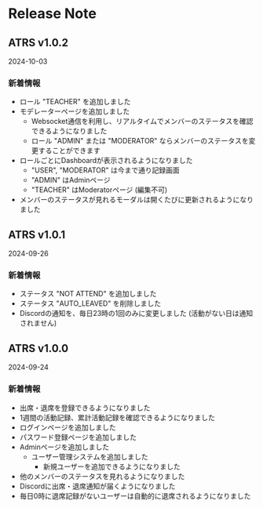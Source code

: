 # Release Note

## ATRS v1.0.2
2024-10-03

### 新着情報
- ロール "TEACHER" を追加しました
- モデレーターページを追加しました
  - Websocket通信を利用し、リアルタイムでメンバーのステータスを確認できるようになりました
  - ロール "ADMIN" または "MODERATOR" ならメンバーのステータスを変更することができます
- ロールごとにDashboardが表示されるようになりました
  - "USER", "MODERATOR" は今まで通り記録画面
  - "ADMIN" はAdminページ
  - "TEACHER" はModeratorページ (編集不可)
- メンバーのステータスが見れるモーダルは開くたびに更新されるようになりました


## ATRS v1.0.1
2024-09-26

### 新着情報
- ステータス "NOT ATTEND" を追加しました
- ステータス "AUTO_LEAVED" を削除しました
- Discordの通知を、毎日23時の1回のみに変更しました (活動がない日は通知されません)


## ATRS v1.0.0
2024-09-24

### 新着情報
- 出席・退席を登録できるようになりました
- 1週間の活動記録、累計活動記録を確認できるようになりました
- ログインページを追加しました
- パスワード登録ページを追加しました
- Adminページを追加しました
    - ユーザー管理システムを追加しました
        - 新規ユーザーを追加できるようになりました
- 他のメンバーのステータスを見れるようになりました
- Discordに出席・退席通知が届くようになりました
- 毎日0時に退席記録がないユーザーは自動的に退席されるようになりました